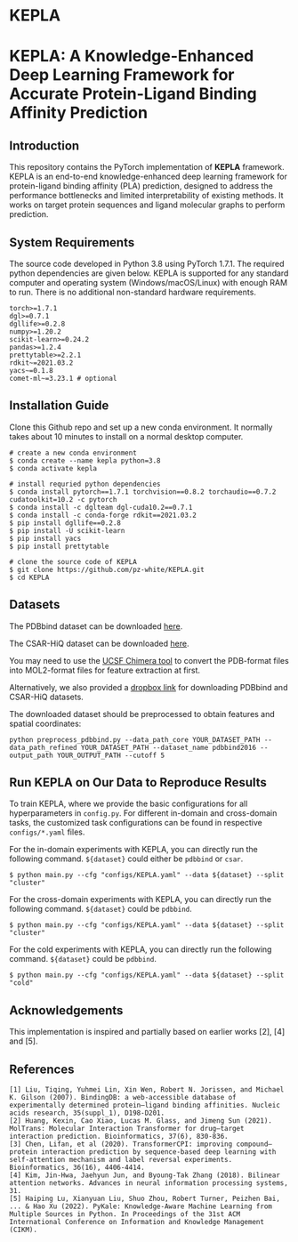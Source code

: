 # KEPLA
# KEPLA: A Knowledge-Enhanced Deep Learning Framework for Accurate Protein-Ligand Binding Affinity Prediction

<!-- 
<div align="left">

[![Open In Colab](https://colab.research.google.com/assets/colab-badge.svg)](https://colab.research.google.com/github/pz-white/DrugBAN/blob/main/drugban_demo.ipynb)
[![DOI:10.1038/s42256-022-00605-1](https://zenodo.org/badge/DOI/10.1038/s42256-022-00605-1.svg)](https://doi.org/10.1038/s42256-022-00605-1)
[![GitHub license](https://badgen.net/github/license/Naereen/Strapdown.js)](https://github.com/peizhenbai/DrugBAN/blob/main/LICENSE.md)
</div>
-->

## Introduction
This repository contains the PyTorch implementation of **KEPLA** framework. KEPLA is an end-to-end knowledge-enhanced deep learning framework for protein-ligand binding affinity (PLA) prediction, designed to address the performance bottlenecks and limited interpretability of existing methods.  It works on target protein sequences and ligand molecular graphs to perform prediction.
<!-- 
## Framework
![DrugBAN](image/DrugBAN.jpg)
-->
## System Requirements
The source code developed in Python 3.8 using PyTorch 1.7.1. The required python dependencies are given below. KEPLA is supported for any standard computer and operating system (Windows/macOS/Linux) with enough RAM to run. There is no additional non-standard hardware requirements.

```
torch>=1.7.1
dgl>=0.7.1
dgllife>=0.2.8
numpy>=1.20.2
scikit-learn>=0.24.2
pandas>=1.2.4
prettytable>=2.2.1
rdkit~=2021.03.2
yacs~=0.1.8
comet-ml~=3.23.1 # optional
```
## Installation Guide
Clone this Github repo and set up a new conda environment. It normally takes about 10 minutes to install on a normal desktop computer.
```
# create a new conda environment
$ conda create --name kepla python=3.8
$ conda activate kepla

# install requried python dependencies
$ conda install pytorch==1.7.1 torchvision==0.8.2 torchaudio==0.7.2 cudatoolkit=10.2 -c pytorch
$ conda install -c dglteam dgl-cuda10.2==0.7.1
$ conda install -c conda-forge rdkit==2021.03.2
$ pip install dgllife==0.2.8
$ pip install -U scikit-learn
$ pip install yacs
$ pip install prettytable

# clone the source code of KEPLA
$ git clone https://github.com/pz-white/KEPLA.git
$ cd KEPLA
```


## Datasets
The PDBbind dataset can be downloaded [here](http://pdbbind-cn.org).

The CSAR-HiQ dataset can be downloaded [here](http://www.csardock.org).

You may need to use the [UCSF Chimera tool](https://www.cgl.ucsf.edu/chimera/) to convert the PDB-format files into MOL2-format files for feature extraction at first.

Alternatively, we also provided a [dropbox link](https://www.dropbox.com/sh/2uih3c6fq37qfli/AAD-LHXSWMLAuGWzcQLk5WI3a) for downloading PDBbind and CSAR-HiQ datasets.

The downloaded dataset should be preprocessed to obtain features and spatial coordinates:
```
python preprocess_pdbbind.py --data_path_core YOUR_DATASET_PATH --data_path_refined YOUR_DATASET_PATH --dataset_name pdbbind2016 --output_path YOUR_OUTPUT_PATH --cutoff 5
```

## Run KEPLA on Our Data to Reproduce Results

To train KEPLA, where we provide the basic configurations for all hyperparameters in `config.py`. For different in-domain and cross-domain tasks, the customized task configurations can be found in respective `configs/*.yaml` files.

For the in-domain experiments with KEPLA, you can directly run the following command. `${dataset}` could either be `pdbbind` or `csar`.
```
$ python main.py --cfg "configs/KEPLA.yaml" --data ${dataset} --split "cluster"
```

For the cross-domain experiments with KEPLA, you can directly run the following command. `${dataset}` could be `pdbbind`.
```
$ python main.py --cfg "configs/KEPLA.yaml" --data ${dataset} --split "cluster"
```
For the cold experiments with KEPLA, you can directly run the following command. `${dataset}` could be `pdbbind`.
```
$ python main.py --cfg "configs/KEPLA.yaml" --data ${dataset} --split "cold"
```

## Acknowledgements
This implementation is inspired and partially based on earlier works [2], [4] and [5].

## References
    [1] Liu, Tiqing, Yuhmei Lin, Xin Wen, Robert N. Jorissen, and Michael K. Gilson (2007). BindingDB: a web-accessible database of experimentally determined protein–ligand binding affinities. Nucleic acids research, 35(suppl_1), D198-D201.
    [2] Huang, Kexin, Cao Xiao, Lucas M. Glass, and Jimeng Sun (2021). MolTrans: Molecular Interaction Transformer for drug–target interaction prediction. Bioinformatics, 37(6), 830-836.
    [3] Chen, Lifan, et al (2020). TransformerCPI: improving compound–protein interaction prediction by sequence-based deep learning with self-attention mechanism and label reversal experiments. Bioinformatics, 36(16), 4406-4414.
    [4] Kim, Jin-Hwa, Jaehyun Jun, and Byoung-Tak Zhang (2018). Bilinear attention networks. Advances in neural information processing systems, 31.
    [5] Haiping Lu, Xianyuan Liu, Shuo Zhou, Robert Turner, Peizhen Bai, ... & Hao Xu (2022). PyKale: Knowledge-Aware Machine Learning from Multiple Sources in Python. In Proceedings of the 31st ACM International Conference on Information and Knowledge Management (CIKM).
